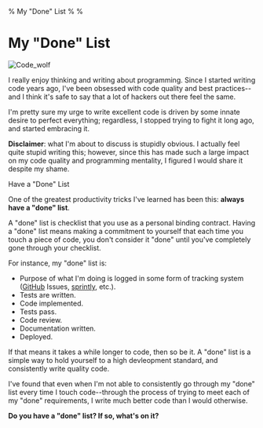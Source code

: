% My "Done" List
%
%

My "Done" List
==============

![Code\_wolf](./images/89413031-0-code_wolf.jpg.scaled696.jpg)

I really enjoy thinking and writing about programming. Since I started
writing code years ago, I've been obsessed with code quality and best
practices--and I think it's safe to say that a lot of hackers out there
feel the same.

I'm pretty sure my urge to write excellent code is driven by some innate
desire to perfect everything; regardless, I stopped trying to fight it
long ago, and started embracing it.

**Disclaimer**: what I'm about to discuss is stupidly obvious. I
actually feel quite stupid writing this; however, since this has made
such a large impact on my code quality and programming mentality, I
figured I would share it despite my shame.

Have a "Done" List

One of the greatest productivity tricks I've learned has been this:
**always have a "done" list**.

A "done" list is checklist that you use as a personal binding contract.
Having a "done" list means making a commitment to yourself that each
time you touch a piece of code, you don't consider it "done" until
you've completely gone through your checklist.

For instance, my "done" list is:

-   Purpose of what I'm doing is logged in some form of tracking system
    ([GitHub](https://github.com/ "GitHub") Issues,
    [sprintly](http://sprint.ly/ "sprintly"), etc.).
-   Tests are written.
-   Code implemented.
-   Tests pass.
-   Code review.
-   Documentation written.
-   Deployed.

If that means it takes a while longer to code, then so be it. A "done"
list is a simple way to hold yourself to a high devleopment standard,
and consistently write quality code.

I've found that even when I'm not able to consistently go through my
"done" list every time I touch code--through the process of trying to
meet each of my "done" requirements, I write much better code than I
would otherwise.

**Do you have a "done" list? If so, what's on it?**

